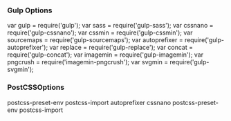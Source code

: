 <h3>Gulp Options</h3>
var gulp = require('gulp');
var sass = require('gulp-sass');
var cssnano = require('gulp-cssnano');
var cssmin = require('gulp-cssmin');
var sourcemaps = require('gulp-sourcemaps');
var autoprefixer = require('gulp-autoprefixer');
var replace = require('gulp-replace');
var concat = require('gulp-concat');
var imagemin = require('gulp-imagemin');
var pngcrush = require('imagemin-pngcrush');
var svgmin = require('gulp-svgmin');

<h3>PostCSSOptions</h3>
postcss-preset-env
postcss-import
autoprefixer
cssnano
postcss-preset-env
postcss-import
